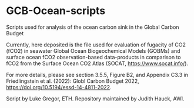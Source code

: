 # GCB-Ocean-scripts
Scripts used for analysis of the ocean carbon sink in the Global Carbon Budget

Currently, here deposited is the file used for evaluation of fugacity of CO2 (fCO2) in seawater Global Ocean Biogeochemical Models (GOBMs) and surface ocean fCO2 observation-based data-products in comparison to fCO2 from the Surface Ocean CO2 Atlas (SOCAT, https://www.socat.info/).

For more details, please see section 3.5.5, Figure B2, and Appendix C3.3 in Friedlingstein et al. (2022): Globl Carbon Budget 2022, https://doi.org/10.5194/essd-14-4811-2022.

Script by Luke Gregor, ETH.
Repository maintained by Judith Hauck, AWI.
